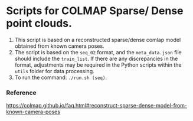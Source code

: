 # Scripts for COLMAP Sparse/ Dense point clouds.
1. This script is based on a reconstructed sparse/dense comlap model obtained from known camera poses.
2. The script is based on the `seq_02` format, and the `meta_data.json` file should include the `train_list`. If there are any discrepancies in the format, adjustments may be required in the Python scripts within the `utils` folder for data processing.
3. To run the command: `./run.sh (seq)`.
### Reference
https://colmap.github.io/faq.html#reconstruct-sparse-dense-model-from-known-camera-poses
